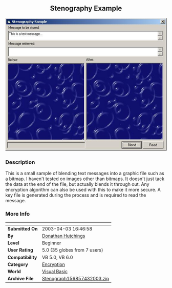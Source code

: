 ﻿<div align="center">

## Stenography Example

<img src="PIC2003431751202238.jpg">
</div>

### Description

This is a small sample of blending text messages into a graphic file such as a bitmap. I haven't tested on images other than bitmaps. It doesn't just tack the data at the end of the file, but actually blends it through out. Any encryption algorithm can also be used with this to make it more secure. A key file is generated during the process and is required to read the message.
 
### More Info
 


<span>             |<span>
---                |---
**Submitted On**   |2003-04-03 16:46:58
**By**             |[Donathan Hutchings](https://github.com/Planet-Source-Code/PSCIndex/blob/master/ByAuthor/donathan-hutchings.md)
**Level**          |Beginner
**User Rating**    |5.0 (35 globes from 7 users)
**Compatibility**  |VB 5\.0, VB 6\.0
**Category**       |[Encryption](https://github.com/Planet-Source-Code/PSCIndex/blob/master/ByCategory/encryption__1-48.md)
**World**          |[Visual Basic](https://github.com/Planet-Source-Code/PSCIndex/blob/master/ByWorld/visual-basic.md)
**Archive File**   |[Stenograph156857432003\.zip](https://github.com/Planet-Source-Code/donathan-hutchings-stenography-example__1-44470/archive/master.zip)








